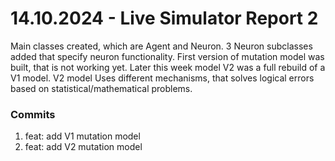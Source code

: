 <h1>14.10.2024 - Live Simulator Report 2</h1>

<p>
    Main classes created, which are Agent and Neuron. 3 Neuron subclasses added that specify neuron functionality. First version of mutation model was built, that is not working yet. Later this week model V2 was a full rebuild of a V1 model. V2 model Uses different mechanisms, that solves logical errors based on statistical/mathematical problems. 
</p>

<h3>Commits</h3>
<ol>
    <li>feat: add V1 mutation model</li>
    <li>feat: add V2 mutation model</li>
</ol>